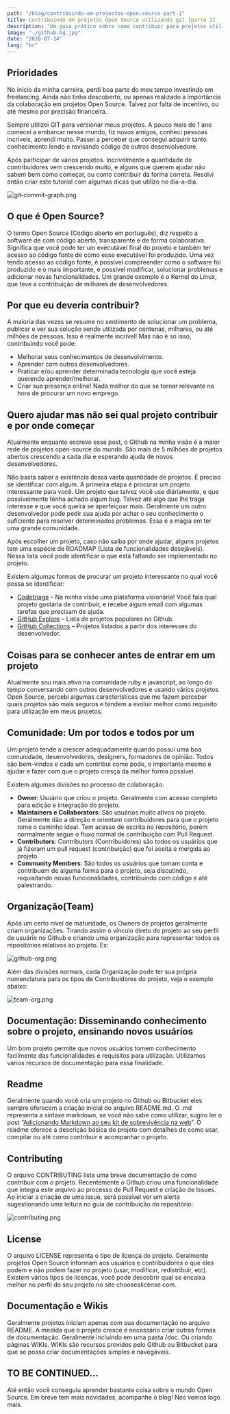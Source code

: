 ```yaml
---
path: "/blog/contribuindo-em-projectos-open-source-part-1"
title: Contribuindo em projetos Open Source utilizando git [parte 1]
description: "Um guia prático sobre como contribuir para projetos utilizando git e github"
image: "./github-bg.jpg"
date: "2020-07-14"
lang: "br"
---
```


## Prioridades

No início da minha carreira, perdi boa parte do meu tempo investindo em freelancing. Ainda não tinha descoberto, ou apenas realizado a importância da colaboração em projetos Open Source. Talvez por falta de incentivo, ou até mesmo por precisão financeira. 

Sempre utilizei GIT para versionar meus projetos. A pouco mais de 1 ano comecei a embarcar nesse mundo, fiz novos amigos, conheci pessoas incríveis, aprendi muito. Passei a perceber que consegui adquirir tanto conhecimento lendo e revisando código de outros desenvolvedore. 

Após participar de vários projetos. Incrivelmente a quantidade de contribuidores vem crescendo muito, e alguns que querem ajudar não sabem bem como começar, ou como contribuir da forma correta. Resolvi então criar este tutorial com algumas dicas que utilizo no dia-a-dia.

![git-commit-graph.png](git-commit-graph.png)

## O que é Open Source?

O termo Open Source (Código aberto em português), diz respeito a software de com código aberto, transparente e de forma colaborativa. Significa que você pode ter um executável final do projeto e também ter acesso ao código fonte de como esse executável foi produzido. Uma vez tendo acesso ao código fonte, é possível compreender como o software foi produzido e o mais importante, é possível modificar, solucionar problemas e adicionar novas funcionalidades. Um grande exemplo é o Kernel do Linux, que teve a contribuição de milhares de desenvolvedores.

## Por que eu deveria contribuir?

A maioria das vezes se resume no sentimento de solucionar um problema, publicar e ver sua solução sendo utilizada por centenas, milhares, ou até milhões de pessoas. Isso é realmente incrível!
Mas não é só isso, contribuindo você pode:

* Melhorar seus conhecimentos de desenvolvimento.
* Aprender com outros desenvolvedores.
* Praticar e/ou aprender determinada tecnologia que você esteja querendo aprender/melhorar.
* Criar sua presença online! Nada melhor do que se tornar relevante na hora de procurar um novo emprego.

## Quero ajudar mas não sei qual projeto contribuir e por onde começar

Atualmente enquanto escrevo esse post, o Github na minha visão é a maior rede de projetos open-source do mundo. São mais de 5 milhões de projetos abertos crescendo a cada dia e esperando ajuda de novos desenvolvedores.

Não basta saber a existência dessa vasta quantidade de projetos. É preciso se identificar com algum. A primeira etapa é procurar um projeto interessante para você. Um projeto que talvez você use diáriamente, e que possivelmente tenha achado algum bug. Talvez até algo que lhe traga interesse e que você queira se aperfeiçoar mais. Geralmente um outro desenvolvedor pode pedir sua ajuda por achar o seu conhecimento o suficiente para resolver determinados problemas. Essa é a magia em ter uma grande comunidade.

Após escolher um projeto, caso não saiba por onde ajudar, alguns projetos tem uma espécie de ROADMAP (Lista de funcionalidades desejáveis). Nessa lista você pode identificar o que está faltando ser implementado no projeto.

Existem algumas formas de procurar um projeto interessante no qual você possa se identificar:

* [Codetriage](http://www.codetriage.com/) – Na minha visão uma plataforma visionária! Você fala qual projeto gostaria de contribuir, e recebe algum email com algumas tarefas que precisam de ajuda.
* [GitHub Explore](https://github.com/explore) – Lista de projetos populares no Github.
* [GitHub Collections](https://github.com/collections) – Projetos listados a partir dos interesses do desenvolvedor.

## Coisas para se conhecer antes de entrar em um projeto

Atualmente sou mais ativo na comunidade ruby e javascript, ao longo do tempo conversando com outros desenvolvedores e usando vários projetos Open Source, percebi algumas características que me fazem perceber quais projetos são mais seguros e tendem a evoluir melhor como requisito para utilização em meus projetos.

## Comunidade: Um por todos e todos por um

Um projeto tende a crescer adequadamente quando possui uma boa comunidade, desenvolvedores, designers, formadores de opinião. Todos são bem-vindos e cada um contribui como pode, o importante mesmo é ajudar e fazer com que o projeto cresça da melhor forma possível.

Existem algumas divisões no processo de colaboração:

* **Owner**: Usuário que criou o projeto. Geralmente com acesso completo para edição e integração do projeto.
* **Maintainers e Collaborators**: São usuários muito ativos no projeto. Geralmente dão a direção e orientam contribuidores para que o projeto tome o caminho ideal. Tem acesso de escrita no repositório, porém normalmente segue o fluxo normal de contribuição com Pull Request.
* **Contributors**: Contributors (Contribuidores) são todos os usuários que já fizeram um pull request (contribuição) que foi aceita e mergida ao projeto.
* **Community Members**: São todos os usuários que tomam conta e contribuem de alguma forma para o projeto, seja discutindo, requisitando novas funcionalidades, contribuindo com código e até palestrando.

## Organização(Team)

Após um certo nível de maturidade, os Owners de projetos geralmente criam organizações. Tirando assim o vínculo direto do projeto ao seu perfil de usuário no Github e criando uma organização para representar todos os repositórios relativos ao projeto. Ex:

![github-org.png](github-org.png)

Além das divisões normais, cada Organização pode ter sua própria nomenclatura para os tipos de Contribuidores do projeto, veja o exemplo abaixo:

![team-org.png](team-org.png)

## Documentação: Disseminando conhecimento sobre o projeto, ensinando novos usuários
Um bom projeto permite que novos usuários tomem conhecimento facilmente das funcionalidades e requisitos para utilização. Utilizamos vários recursos de documentação para essa finalidade.

## Readme

Geralmente quando você cria um projeto no Github ou Bitbucket eles sempre oferecem a criação inicial do arquivo README.md. O .md representa a sintaxe markdown, se você não sabe como utilizar, sugiro ler o post “[Adicionando Markdown ao seu kit de sobrevivência na web](https://medium.com/@pragmaticivan/contribuindo-em-projetos-open-source-utilizando-git-parte-1-d2b160e0abb5)”. O readme oferece a descrição básica do projeto com detalhes de como usar, compilar ou até como contribuir e acompanhar o projeto.

## Contributing

O arquivo CONTRIBUTING lista uma breve documentação de como contribuir com o projeto. Recentemente o Github criou uma funcionalidade que integra este arquivo ao processo de Pull Request e criação de Issues. Ao iniciar a criação de uma issue, será possível ver um alerta sugestionando uma leitura no guia de contribuição do repositório:

![contributing.png](contributing.png)

## License

O arquivo LICENSE representa o tipo de licença do projeto. Geralmente projetos Open Source informam aos usuários e contribuidores o que eles podem e não podem fazer no projeto (usar, modificar, redistribuir, etc). Existem vários tipos de licenças, você pode descobrir qual se encaixa melhor no perfil do seu projeto no site choosealicense.com.

## Documentação e Wikis

Geralmente projetos iniciam apenas com sua documentação no arquivo README. A medida que o projeto cresce é necessário criar outras formas de documentação. Geralmente incluindo em uma pasta /doc. Ou criando páginas WIKIs. WIKIs são recursos providos pelo Github ou Bitbucket para que se possa criar documentações simples e navegáveis.

## TO BE CONTINUED…
Até então você conseguiu aprender bastante coisa sobre o mundo Open Source. Em breve tem mais novidades, acompanhe o blog! Nos vemos logo mais.